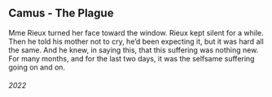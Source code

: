## Camus - The Plague

Mme Rieux turned her face toward the window.
Rieux kept silent for a while.
Then he told his mother not to cry, he’d been expecting it, but it was hard all the same.
And he knew, in saying this, that this suffering was nothing new.
For many months, and for the last two days, it was the selfsame suffering going on and on.


###### 2022